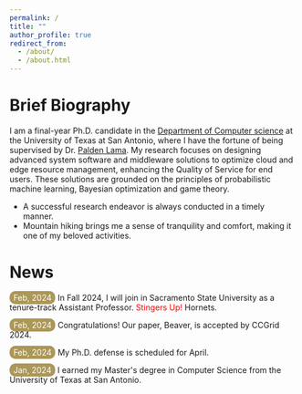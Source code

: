 ```yaml
---
permalink: /
title: ""
author_profile: true
redirect_from: 
  - /about/
  - /about.html
---
```

Brief Biography
====
I am a final-year Ph.D. candidate in the [Department of Computer science](https://cs.utsa.edu/) at the University of Texas at San Antonio, where I have the fortune of being supervised by Dr. [Palden Lama](http://www.cs.utsa.edu/~plama/). My research focuses on designing advanced system software and middleware solutions to optimize cloud and edge resource management, enhancing the Quality of Service for end users. These solutions are grounded on the principles of probabilistic machine learning, Bayesian optimization and game theory.

* A successful research endeavor is always conducted in a timely manner.
* Mountain hiking brings me a sense of tranquility and comfort, making it one of my beloved activities.


News
====

<span style="padding: 2pt 5pt; border-radius: 10px; color: white; background-color: #AB9758;">Feb, 2024</span> In Fall 2024, I will join in Sacramento State University as a tenure-track Assistant Professor. <span style="color: red;">Stingers Up!</span> Hornets. 

<span style="padding: 2pt 5pt; border-radius: 10px; color: white; background-color: #AB9758;">Feb, 2024</span> Congratulations! Our paper, Beaver, is accepted by CCGrid 2024.

<span style="padding: 2pt 5pt; border-radius: 10px; color: white; background-color: #AB9758;">Feb, 2024</span> My Ph.D. defense is scheduled for April. 

<span style="padding: 2pt 5pt; border-radius: 10px; color: white; background-color: #AB9758;">Jan, 2024</span> I earned my Master's degree in Computer Science from the University of Texas at San Antonio.


